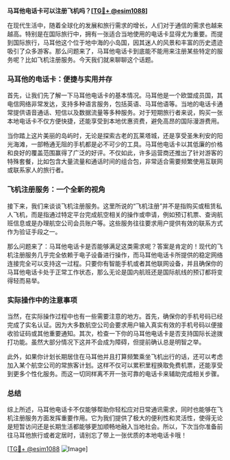 **马耳他电话卡可以注册飞机吗？[[TG💪+ @esim1088](https://t.me/s/esim1088)]**

在现代生活中，随着全球化的发展和旅行需求的增长，人们对于通信的需求也越来越高。特别是在国际旅行中，拥有一张适合当地使用的电话卡显得尤为重要。而提到国际旅行，马耳他这个位于地中海的小岛国，因其迷人的风景和丰富的历史遗迹吸引了众多游客。那么问题来了，马耳他电话卡到底能不能用来注册某些特定的服务呢？比如飞机注册服务。今天我们就来聊聊这个话题。

### 马耳他的电话卡：便捷与实用并存

首先，让我们先了解一下马耳他电话卡的基本情况。马耳他是一个欧盟成员国，其电信网络非常发达，支持多种语言服务，包括英语、马耳他语等。当地的电话卡通常提供语音通话、短信以及数据流量等多种服务。对于短期旅行者来说，购买一张本地电话卡不仅方便快捷，还能享受到本地优惠资费，避免高昂的国际漫游费用。

当你踏上这片美丽的岛屿时，无论是探索古老的瓦莱塔城，还是享受圣朱利安的阳光海滩，一部畅通无阻的手机都是必不可少的工具。马耳他电话卡以其低廉的价格和良好的覆盖范围赢得了广泛的好评。不仅如此，许多运营商还推出了针对游客的特殊套餐，比如包含大量流量和通话时间的组合包，非常适合需要频繁使用互联网或联系家人的旅行者。

### 飞机注册服务：一个全新的视角

接下来，我们来谈谈飞机注册服务。这里所说的“飞机注册”并不是指购买或租赁私人飞机，而是指通过特定平台完成航空相关的操作或申请，例如预订机票、查询航班信息或是办理航空公司会员账户等。这些服务往往要求用户提供有效的联系方式作为验证手段之一。

那么问题来了：马耳他电话卡是否能够满足这类需求呢？答案是肯定的！现代的飞机注册服务几乎完全依赖于电子设备进行操作，而马耳他电话卡所提供的稳定网络连接完全可以支持这一过程。只要你有智能手机或者其他联网设备，并且确保你的马耳他电话卡处于正常工作状态，那么无论是国内航班还是国际航线的预订都将变得轻而易举。

### 实际操作中的注意事项

当然，在实际操作过程中也有一些需要注意的地方。首先，确保你的手机号码已经完成了实名认证。因为大多数航空公司会要求用户输入真实有效的手机号码以便接收验证码或其他重要通知。其次，检查一下你的马耳他电话卡是否支持国际长途拨打功能。虽然大部分情况下这并不会成为障碍，但提前确认总是明智之举。

此外，如果你计划长期居住在马耳他并且打算频繁乘坐飞机出行的话，还可以考虑加入某个航空公司的常旅客计划。这样不仅可以累积里程换取免费机票，还能享受到更多个性化服务。而这一切同样离不开一张可靠的电话卡来辅助完成相关步骤。

### 总结

综上所述，马耳他电话卡不仅能够帮助你轻松应对日常通讯需求，同时也能够在飞机注册服务方面发挥重要作用。它为我们提供了极大的便利性和灵活性，使得无论是短暂访问还是长期生活都能够更加顺畅地融入当地社会。所以，下次当你准备前往马耳他旅行或者定居时，请别忘了带上一张优质的本地电话卡哦！

[[TG💪+ @esim1088](https://t.me/s/esim1088) ![Image](https://i.postimg.cc/4NQfJmqS/Snipaste-2025-05-13-00-14-12.png)]